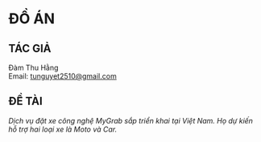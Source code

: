 # ĐỒ ÁN

## TÁC GIẢ

Đàm Thu Hằng
<br>
Email: tunguyet2510@gmail.com

## ĐỀ TÀI

_Dịch vụ đặt xe công nghệ MyGrab sắp triển khai tại Việt Nam.
Họ dự kiến hỗ trợ hai loại xe là Moto và Car._
